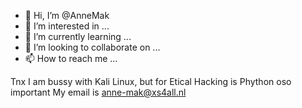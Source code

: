 - 👋 Hi, I’m @AnneMak
- 👀 I’m interested in ...
- 🌱 I’m currently learning ...
- 💞️ I’m looking to collaborate on ...
- 📫 How to reach me ...

<!---
AnneMak/AnneMak is a ✨ special ✨ repository because its `README.md` (this file) appears on your GitHub profile.
You can click the Preview link to take a look at your changes.
--->
Tnx I am bussy with Kali Linux, but for Etical Hacking is Phython oso important
My email is anne-mak@xs4all.nl
